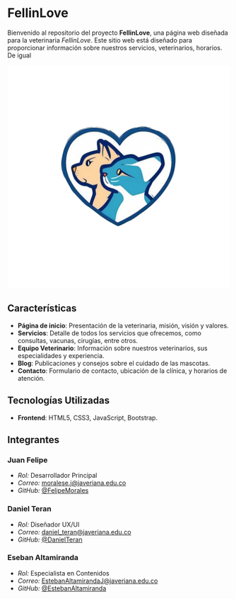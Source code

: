# FellinLove

Bienvenido al repositorio del proyecto **FellinLove**, una página web diseñada para la veterinaria *FellinLove*. Este sitio web está diseñado para proporcionar información sobre nuestros servicios, veterinarios, horarios. De igual

![Gatito Adorable](/demo/src/main/resources/static/images/logo_definitivo_1.png)

## Características

- **Página de inicio**: Presentación de la veterinaria, misión, visión y valores.
- **Servicios**: Detalle de todos los servicios que ofrecemos, como consultas, vacunas, cirugías, entre otros.
- **Equipo Veterinario**: Información sobre nuestros veterinarios, sus especialidades y experiencia.
- **Blog**: Publicaciones y consejos sobre el cuidado de las mascotas.
- **Contacto**: Formulario de contacto, ubicación de la clínica, y horarios de atención.

## Tecnologías Utilizadas

- **Frontend**: HTML5, CSS3, JavaScript, Bootstrap.


## Integrantes

### Juan Felipe

- *Rol:* Desarrollador Principal
- *Correo:* moralese.j@javeriana.edu.co
- *GitHub:* [@FelipeMorales](https://github.com/FelipeMoralesE)

### Daniel Teran

- *Rol:* Diseñador UX/UI
- *Correo:* daniel_teran@javeriana.edu.co
- *GitHub:* [@DanielTeran](https://github.com/alejoteran)

### Eseban Altamiranda

- *Rol:* Especialista en Contenidos
- *Correo:* EstebanAltamirandaJ@javeriana.edu.co
- *GitHub:* [@EstebanAltamiranda](https://github.com/Estebanaj)